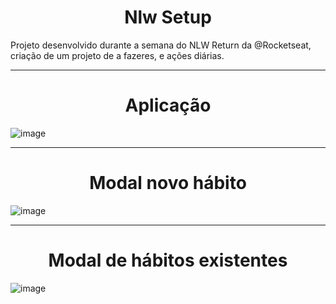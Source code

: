 <h1 align="center">Nlw Setup</h1>


Projeto desenvolvido durante a semana do NLW Return da @Rocketseat, criação de um projeto de a fazeres, e ações diárias.

---

<h1 align="center">Aplicação</h1>

![image](https://user-images.githubusercontent.com/69824782/218303333-a91275a2-5521-4255-913c-3037a6db4d98.png)

---

<h1 align="center">Modal novo hábito</h1>

![image](https://user-images.githubusercontent.com/69824782/218303341-71c2b890-07c2-4e7e-9caf-3a07d5dc8fcc.png)

---

<h1 align="center">Modal de hábitos existentes</h1>

![image](https://user-images.githubusercontent.com/69824782/218303356-e9f11cdf-e3df-4879-9376-cae37c31e0c9.png)

